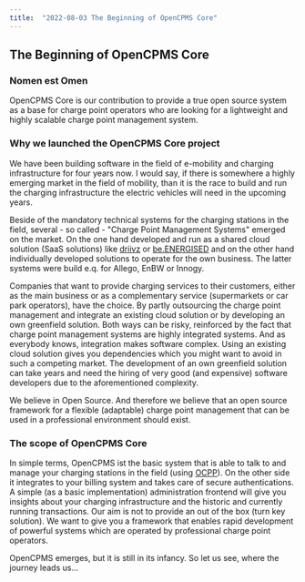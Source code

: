 ```yaml
---
title:  "2022-08-03 The Beginning of OpenCPMS Core"
---
```


## The Beginning of OpenCPMS Core

### Nomen est Omen 
OpenCPMS Core is our contribution to provide a true open source system as a base 
for charge point operators who are looking for a lightweight and highly scalable charge point 
management system.  

### Why we launched the OpenCPMS Core project
We have been building software in the field of e-mobility and charging infrastructure for four years now.
I would say, if there is somewhere a highly emerging market in the field of mobility, than it is the 
race to build and run the charging infrastructure the electric vehicles will need in the upcoming years. 

Beside of the mandatory technical systems for the charging stations in the field, several - so called - 
"Charge Point Management Systems" emerged on the market. On the one hand developed and run as a 
shared cloud solution (SaaS solutions) like <a href="https://driivz.com">driivz</a> or 
<a href="https://www.chargepoint.com/de-de/partners/overview">be.ENERGISED</a> and on the other hand individually developed solutions to operate
for the own business. The latter systems were build e.q. for Allego, EnBW or Innogy. 

Companies that want to provide charging services to their customers, either as the main business or
as a complementary service (supermarkets or car park operators), have the choice. By partly outsourcing
the charge point management and integrate an existing cloud solution or by developing an own greenfield
solution. Both ways can be risky, reinforced by the fact that charge point management systems are highly integrated systems. And 
as everybody knows, integration makes software complex. Using an existing cloud solution gives you dependencies
which you might want to avoid in such a competing market. The development of an own greenfield solution
can take years and need the hiring of very good (and expensive) software developers due to the aforementioned
complexity.

We believe in Open Source. And therefore we believe that an open source framework for a flexible (adaptable)
charge point management that can be used in a professional environment should exist.

### The scope of OpenCPMS Core
In simple terms, OpenCPMS ist the basic system that is able to talk to and manage your charging stations in the field 
(using <a href="https://www.openchargealliance.org/protocols/">OCPP</a>). On the other side it integrates to your billing system and takes care of secure authentications.
A simple (as a basic implementation) administration frontend will give you insights about your charging infrastructure and
the historic and currently running transactions. Our aim is not to provide an out of the box (turn key solution). We want to 
give you a framework that enables rapid development of powerful systems which are operated by professional charge point operators.

OpenCPMS emerges, but it is still in its infancy. So let us see, where the journey leads us...



